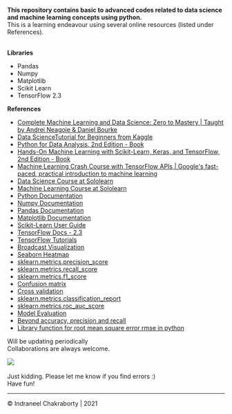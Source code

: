 **This repository contains basic to advanced codes related to data science and machine learning concepts using python.** <br>
This is a learning endeavour using several online resources (listed under References). <br><br>

**Libraries**
- Pandas
- Numpy 
- Matplotlib
- Scikit Learn
- TensorFlow 2.3

**References**

* [Complete Machine Learning and Data Science: Zero to Mastery | Taught by Andrei Neagoie & Daniel Bourke](https://academy.zerotomastery.io/p/complete-machine-learning-and-data-science-bootcamp-zero-to-mastery)
* [Data ScienceTutorial for Beginners from Kaggle](https://www.kaggle.com/kanncaa1/data-sciencetutorial-for-beginners)
* [Python for Data Analysis, 2nd Edition - Book](https://www.oreilly.com/library/view/python-for-data/9781491957653/)
* [Hands-On Machine Learning with Scikit-Learn, Keras, and TensorFlow, 2nd Edition - Book](https://www.oreilly.com/library/view/hands-on-machine-learning/9781492032632/)
* [Machine Learning Crash Course with TensorFlow APIs | Google's fast-paced, practical introduction to machine learning](https://developers.google.com/machine-learning/crash-course)
* [Data Science Course at Sololearn](https://www.sololearn.com/Course/data-science/) 
* [Machine Learning Course at Sololearn](https://www.sololearn.com/Course/machine-learning/)
* [Python Documentation](https://docs.python.org/3/)
* [Numpy Documentation](https://numpy.org/doc/)
* [Pandas Documentation](https://pandas.pydata.org/docs/)
* [Matplotlib Documentation](https://matplotlib.org/3.3.1/contents.html)
* [Scikit-Learn User Guide](https://scikit-learn.org/stable/user_guide.html)
* [TensorFlow Docs - 2.3](https://www.tensorflow.org/api_docs/python/tf)
* [TensorFlow Tutorials](https://www.tensorflow.org/tutorials)
* [Broadcast Visualization](http://www.astroml.org/book_figures/appendix/fig_broadcast_visual.html)
* [Seaborn Heatmap](https://seaborn.pydata.org/generated/seaborn.heatmap.html)
* [sklearn.metrics.precision_score](https://scikit-learn.org/stable/modules/generated/sklearn.metrics.precision_score.html#sklearn.metrics.precision_score)
* [sklearn.metrics.recall_score](https://scikit-learn.org/stable/modules/generated/sklearn.metrics.recall_score.html#sklearn.metrics.recall_score)
* [sklearn.metrics.f1_score](https://scikit-learn.org/stable/modules/generated/sklearn.metrics.f1_score.html#sklearn.metrics.f1_score)
* [Confusion matrix](https://www.dataschool.io/simple-guide-to-confusion-matrix-terminology/)
* [Cross validation](https://scikit-learn.org/stable/modules/cross_validation.html)
* [sklearn.metrics.classification_report](https://scikit-learn.org/stable/modules/generated/sklearn.metrics.classification_report.html)
* [sklearn.metrics.roc_auc_score](https://scikit-learn.org/stable/modules/generated/sklearn.metrics.roc_auc_score.html)
* [Model Evaluation](https://scikit-learn.org/stable/modules/model_evaluation.html)
* [Beyond accuracy, precision and recall](https://towardsdatascience.com/beyond-accuracy-precision-and-recall-3da06bea9f6c)
* [Library function for root mean square error rmse in python](https://stackoverflow.com/questions/17197492/is-there-a-library-function-for-root-mean-square-error-rmse-in-python/37861832#37861832)

Will be updating periodically <br>
Collaborations are always welcome. <br>

![](https://i.imgur.com/fPVyfoI.gif)
<br><br>
Just kidding. Please let me know if you find errors :)
<br>Have fun! 

<hr>© Indraneel Chakraborty | 2021

